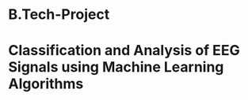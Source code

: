 # B.Tech-Project
<h1>Classification and Analysis of EEG Signals using Machine Learning Algorithms</h1>
